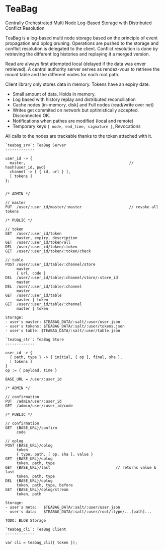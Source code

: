TeaBag
======

Centrally Orchestrated Multi Node Log-Based Storage with Distributed Conflict 
Resolution

TeaBag is a log-based multi node storage based on the principle of event
propagation and oplog pruning. Operations are pushed to the storage and conflict
resolution is delegated to the client. Conflict resolution is done by retrieving
the different log histories and replaying it a merged version.

Read are always first attempted local (delayed if the data was enver retrieved).
A central authority server serves as rendez-vous to retrieve the mount table and
the different nodes for each root path. 

Client library only stores data in memory. Tokens have an expiry date.

- Small amount of data. Holds in memory.
- Log based with history replay and distributed reconciliation
- Cache nodes [in-memory, disk] and Full nodes (read/write over net)
- Writes get commited on network but optimistically accepted. Disconnected OK.
- Notifications when pathes are modified (local and remote)
- Temporary keys `{ node, end_time, signature }`, Revocations

All calls to the nodes are trackable thanks to the token attached with it.

```
`teabag_srv`: TeaBag Server
-------------

user_id -> { 
  master,                                              // hash(user_id, pwd)
  channel -> [ { id, url } ],     
  [ tokens ]
};


/* ADMIN */

// master
PUT  /user/:user_id/master/:master                     // revoke all tokens

/* PUBLIC */

// token
GET  /user/:user_id/token
     master, expiry, description
GET  /user/:user_id/token/all
DEL  /user/:user_id/token/:token
GET  /user/:user_id/token/:token/check

// table
POST /user/:user_id/table/:channel/store
     master
     { url, code }
DEL  /user/:user_id/table/:channel/store/:store_id
     master
DEL  /user/:user_id/table/:channel
     master
GET  /user/:user_id/table
     master | token
GET  /user/:user_id/table/:channel
     master | token

Storage:
- user's master: $TEABAG_DATA/:salt/:user/user.json
- user's tokens: $TEABAG_DATA/:salt/:user/tokens.json
- user's table: $TEABAG_DATA/:salt/:user/table.json

```

```
`teabag_str`: TeaBag Store
-------------

user_id -> {
  { path, type } -> { initial, [ op ], final, sha },
  [ tokens ]
}
op := { payload, time }

BASE_URL = /user/:user_id

/* ADMIN */

// confirmation
PUT  /admin/user/:user_id
GET  /admin/user/:user_id/code

/* PUBLIC */

// confirmation
GET  {BASE_URL}/confirm
     code

// oplog
POST {BASE_URL}/oplog
     token
     { type, path, [ op, sha ], value }
GET  {BASE_URL}/oplog
     token, path, type
GET  {BASE_URL}/last                             // returns value & last
     token, path, type
DEL  {BASE_URL}/oplog
     token, path, type, before
GET  {BASE_URL}/oplog/stream
     token, path

Storage:
- user's meta:   $TEABAG_DATA/:salt/:user/user.json
- user's data:   $TEABAG_DATA/:salt/:user/root/:type/...[path]...

TODO: BLOB Storage
```

```
`teabag_cli`: TeaBag Client
-------------

var cli = teabag_cli({ token });

```

